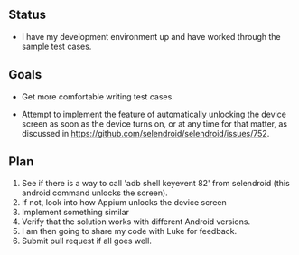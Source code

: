## Status

* I have my development environment up and have worked through the sample test cases.


## Goals

* Get more comfortable writing test cases.

* Attempt to implement the feature of automatically unlocking the device screen as soon as the device turns on, or at any time for that matter, as discussed in https://github.com/selendroid/selendroid/issues/752.


## Plan

1. See if there is a way to call 'adb shell keyevent 82' from selendroid (this android command unlocks the screen).
1. If not, look into how Appium unlocks the device screen
1. Implement something similar
1. Verify that the solution works with different Android versions.
1. I am then going to share my code with Luke for feedback.
1. Submit pull request if all goes well.


